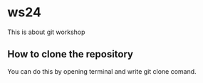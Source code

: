 # ws24
This is about git workshop

## How to clone the repository
You can do this by opening terminal and write git clone comand.